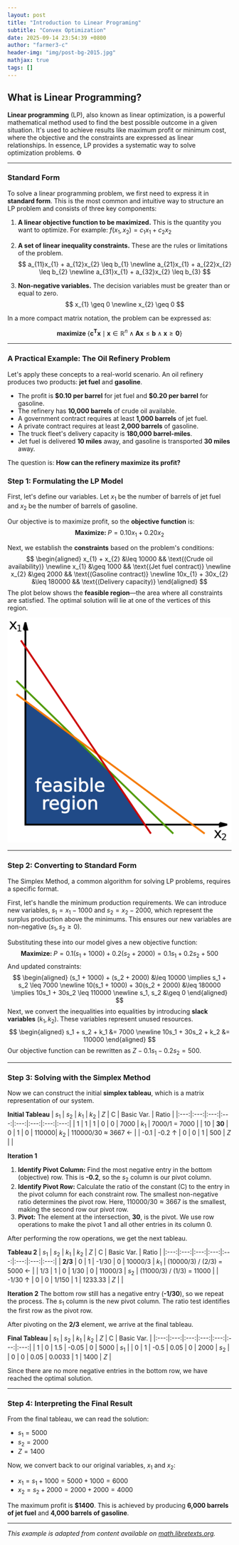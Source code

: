 ```yaml
---
layout: post
title: "Introduction to Linear Programing"
subtitle: "Convex Optimization"
date: 2025-09-14 23:54:39 +0800
author: "farmer3-c"
header-img: "img/post-bg-2015.jpg"
mathjax: true 
tags: []
---
```


## What is Linear Programming?

**Linear programming** (LP), also known as linear optimization, is a powerful mathematical method used to find the best possible outcome in a given situation. It's used to achieve results like maximum profit or minimum cost, where the objective and the constraints are expressed as linear relationships. In essence, LP provides a systematic way to solve optimization problems. ⚙️

---

### Standard Form

To solve a linear programming problem, we first need to express it in **standard form**. This is the most common and intuitive way to structure an LP problem and consists of three key components:

1.  **A linear objective function to be maximized.** This is the quantity you want to optimize. For example:
    $f(x_{1}, x_{2}) = c_{1}x_{1} + c_{2}x_{2}$

2.  **A set of linear inequality constraints.** These are the rules or limitations of the problem.
    $$
    a_{11}x_{1} + a_{12}x_{2} \leq b_{1} \newline
    a_{21}x_{1} + a_{22}x_{2} \leq b_{2} \newline
    a_{31}x_{1} + a_{32}x_{2} \leq b_{3}
    $$

3.  **Non-negative variables.** The decision variables must be greater than or equal to zero.
    $$
    x_{1} \geq 0 \newline
    x_{2} \geq 0
    $$

In a more compact matrix notation, the problem can be expressed as:

$$\textbf{maximize } \{ \mathbf{c^{T}x} \mid \mathbf{x} \in \mathbb{R}^{n} \land \mathbf{Ax} \leq \mathbf{b} \land \mathbf{x} \geq \mathbf{0} \}$$

---

### A Practical Example: The Oil Refinery Problem

Let's apply these concepts to a real-world scenario. An oil refinery produces two products: **jet fuel** and **gasoline**. 

* The profit is **$0.10 per barrel** for jet fuel and **\$0.20 per barrel** for gasoline.
* The refinery has **10,000 barrels** of crude oil available.
* A government contract requires at least **1,000 barrels** of jet fuel.
* A private contract requires at least **2,000 barrels** of gasoline.
* The truck fleet's delivery capacity is **180,000 barrel-miles**.
* Jet fuel is delivered **10 miles** away, and gasoline is transported **30 miles** away.

The question is: **How can the refinery maximize its profit?**




### Step 1: Formulating the LP Model

First, let's define our variables. Let $x_1$ be the number of barrels of jet fuel and $x_2$ be the number of barrels of gasoline.

Our objective is to maximize profit, so the **objective function** is:
$$\textbf{Maximize: } P = 0.10x_{1} + 0.20x_{2}$$

Next, we establish the **constraints** based on the problem's conditions:
$$
\begin{aligned}
x_{1} + x_{2} &\leq 10000 && \text{(Crude oil availability)} \newline
x_{1} &\geq 1000 && \text{(Jet fuel contract)} \newline
x_{2} &\geq 2000 && \text{(Gasoline contract)} \newline
10x_{1} + 30x_{2} &\leq 180000 && \text{(Delivery capacity)}
\end{aligned}
$$
The plot below shows the **feasible region**—the area where all constraints are satisfied. The optimal solution will lie at one of the vertices of this region.

![A graph showing the feasible region for a linear programming problem](/img/in-post/Linear_Programming_Feasible_Region.svg.png)

---

### Step 2: Converting to Standard Form

The Simplex Method, a common algorithm for solving LP problems, requires a specific format.

First, let's handle the minimum production requirements. We can introduce new variables, $s_1 = x_1 - 1000$ and $s_2 = x_2 - 2000$, which represent the surplus production above the minimums. This ensures our new variables are non-negative ($s_1, s_2 \geq 0$).

Substituting these into our model gives a new objective function:
$$\textbf{Maximize: } P = 0.1(s_1 + 1000) + 0.2(s_2 + 2000) = 0.1s_1 + 0.2s_2 + 500$$
And updated constraints:
$$
\begin{aligned}
(s_1 + 1000) + (s_2 + 2000) &\leq 10000 \implies s_1 + s_2 \leq 7000 \newline
10(s_1 + 1000) + 30(s_2 + 2000) &\leq 180000 \implies 10s_1 + 30s_2 \leq 110000 \newline
s_1, s_2 &\geq 0
\end{aligned}
$$
Next, we convert the inequalities into equalities by introducing **slack variables** ($k_1, k_2$). These variables represent unused resources.
$$
\begin{aligned}
s_1 + s_2 + k_1 &= 7000 \newline
10s_1 + 30s_2 + k_2 &= 110000
\end{aligned}
$$
Our objective function can be rewritten as $Z - 0.1s_1 - 0.2s_2 = 500$.

---

### Step 3: Solving with the Simplex Method

Now we can construct the initial **simplex tableau**, which is a matrix representation of our system.

**Initial Tableau**
| $s_1$ | $s_2$ | $k_1$ | $k_2$ | $Z$ | C | Basic Var. | Ratio |
|:---:|:---:|:---:|:---:|:---:|:---:|:---:|:---:|
| 1 | 1 | 1 | 0 | 0 | 7000 | $k_1$ | 7000/1 = 7000 |
| 10 | **30** | 0 | 1 | 0 | 110000| $k_2$ | 110000/30 ≈ 3667 &larr; |
| -0.1 | -0.2 &uarr; | 0 | 0 | 1 | 500 | $Z$ | |

**Iteration 1**
1.  **Identify Pivot Column:** Find the most negative entry in the bottom (objective) row. This is **-0.2**, so the $s_2$ column is our pivot column.
2.  **Identify Pivot Row:** Calculate the ratio of the constant (C) to the entry in the pivot column for each constraint row. The smallest non-negative ratio determines the pivot row. Here, $110000 / 30 \approx 3667$ is the smallest, making the second row our pivot row.
3.  **Pivot:** The element at the intersection, **30**, is the pivot. We use row operations to make the pivot 1 and all other entries in its column 0.

After performing the row operations, we get the next tableau.

**Tableau 2**
| $s_1$ | $s_2$ | $k_1$ | $k_2$ | $Z$ | C | Basic Var. | Ratio |
|:---:|:---:|:---:|:---:|:---:|:---:|:---:|:---:|
| **2/3** | 0 | 1 | -1/30 | 0 | 10000/3 | $k_1$ | (10000/3) / (2/3) = 5000 &larr; |
| 1/3 | 1 | 0 | 1/30 | 0 | 11000/3 | $s_2$ | (11000/3) / (1/3) = 11000 |
| -1/30 &uarr; | 0 | 0 | 1/150 | 1 | 1233.33 | $Z$ | |

**Iteration 2**
The bottom row still has a negative entry (**-1/30**), so we repeat the process. The $s_1$ column is the new pivot column. The ratio test identifies the first row as the pivot row.

After pivoting on the **2/3** element, we arrive at the final tableau.

**Final Tableau**
| $s_1$ | $s_2$ | $k_1$ | $k_2$ | $Z$ | C | Basic Var. |
|:---:|:---:|:---:|:---:|:---:|:---:|:---:|
| 1 | 0 | 1.5 | -0.05 | 0 | 5000 | $s_1$ |
| 0 | 1 | -0.5 | 0.05 | 0 | 2000 | $s_2$ |
| 0 | 0 | 0.05 | 0.0033 | 1 | 1400 | $Z$ |

Since there are no more negative entries in the bottom row, we have reached the optimal solution.

---

### Step 4: Interpreting the Final Result

From the final tableau, we can read the solution:
* $s_1 = 5000$
* $s_2 = 2000$
* $Z = 1400$

Now, we convert back to our original variables, $x_1$ and $x_2$:
* $x_1 = s_1 + 1000 = 5000 + 1000 = 6000$
* $x_2 = s_2 + 2000 = 2000 + 2000 = 4000$

The maximum profit is **$1400**. This is achieved by producing **6,000 barrels of jet fuel** and **4,000 barrels of gasoline**. 

---
*This example is adapted from content available on [math.libretexts.org](https://math.libretexts.org/Bookshelves/Applied_Mathematics/Applied_Finite_Mathematics_(Sekhon_and_Bloom)/04:_Linear_Programming_The_Simplex_Method/4.02:_Maximization_By_The_Simplex_Method/4.2.01:_Maximization_By_The_Simplex_Method_(Exercises)).*